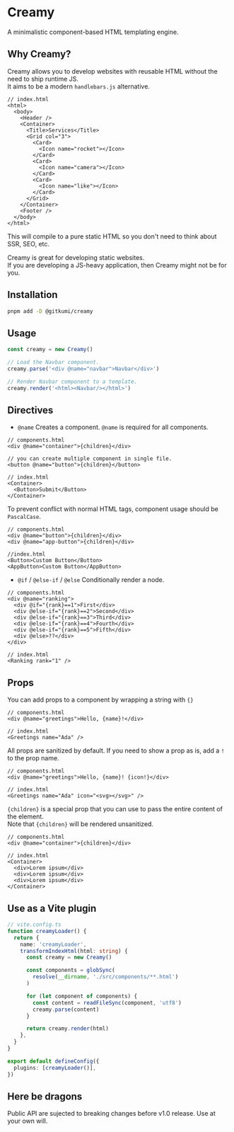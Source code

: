 # Creamy

A minimalistic component-based HTML templating engine.

## Why Creamy?

Creamy allows you to develop websites with reusable HTML without the need to ship runtime JS.  
It aims to be a modern `handlebars.js` alternative.

```
// index.html
<html>
  <body>
    <Header />
    <Container>
      <Title>Services</Title>
      <Grid col="3">
        <Card>
          <Icon name="rocket"></Icon>
        </Card>
        <Card>
          <Icon name="camera"></Icon>
        </Card>
        <Card>
          <Icon name="like"></Icon>
        </Card>
      </Grid>
    </Container>
    <Footer />
  </body>
</html>
```

This will compile to a pure static HTML so you don't need to think about SSR, SEO, etc.

Creamy is great for developing static websites.  
If you are developing a JS-heavy application, then Creamy might not be for you.

## Installation

```sh
pnpm add -D @gitkumi/creamy
```

## Usage

```ts
const creamy = new Creamy()

// Load the Navbar component.
creamy.parse('<div @name="navbar">Navbar</div>')

// Render Navbar component to a template.
creamy.render('<html><Navbar/></html>')
```

## Directives

- `@name`
  Creates a component. `@name` is required for all components.

```
// components.html
<div @name="container">{children}</div>

// you can create multiple component in single file.
<button @name="button">{children}</button>

// index.html
<Container>
  <Button>Submit</Button>
</Container>
```

To prevent conflict with normal HTML tags, component usage should be `PascalCase`.

```
// components.html
<div @name="button">{children}</div>
<div @name="app-button">{children}</div>

//index.html
<Button>Custom Button</Button>
<AppButton>Custom Button</AppButton>
```

- `@if` / `@else-if` / `@else`
  Conditionally render a node.

```
// components.html
<div @name="ranking">
  <div @if="{rank}==1">First</div>
  <div @else-if="{rank}==2">Second</div>
  <div @else-if="{rank}==3">Third</div>
  <div @else-if="{rank}==4">Fourth</div>
  <div @else-if="{rank}==5">Fifth</div>
  <div @else>??</div>
</div>

// index.html
<Ranking rank="1" />
```

## Props

You can add props to a component by wrapping a string with `{}`

```
// components.html
<div @name="greetings">Hello, {name}!</div>

// index.html
<Greetings name="Ada" />
```

All props are sanitized by default. If you need to show a prop as is, add a `!` to the prop name.

```
// components.html
<div @name="greetings">Hello, {name}! {icon!}</div>

// index.html
<Greetings name="Ada" icon="<svg></svg>" />
```

`{children}` is a special prop that you can use to pass the entire content of the element.  
Note that `{children}` will be rendered unsanitized.

```
// components.html
<div @name="container">{children}</div>

// index.html
<Container>
  <div>Lorem ipsum</div>
  <div>Lorem ipsum</div>
  <div>Lorem ipsum</div>
</Container>
```

## Use as a Vite plugin

```ts
// vite.config.ts
function creamyLoader() {
  return {
    name: 'creamyLoader',
    transformIndexHtml(html: string) {
      const creamy = new Creamy()

      const components = globSync(
        resolve(__dirname, './src/components/**.html')
      )

      for (let component of components) {
        const content = readFileSync(component, 'utf8')
        creamy.parse(content)
      }

      return creamy.render(html)
    },
  }
}

export default defineConfig({
  plugins: [creamyLoader()],
})
```

## Here be dragons

Public API are sujected to breaking changes before v1.0 release. Use at your own will.
